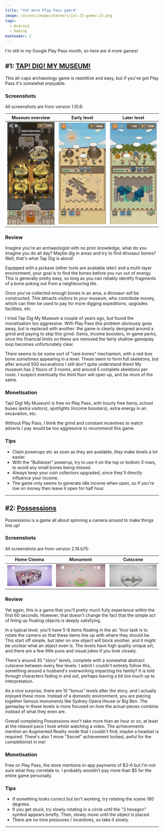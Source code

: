 ```yaml
---
title: "Yet more Play Pass gamrd"
image: /assets/images/banners/jul-25-games-23.png
tags:
  - Android
  - Gaming
maxheader: 2
---
```


I'm still in my Google Play Pass month, so here are 4 more games!

## #1: [TAP! DIG! MY MUSEUM!](https://play.google.com/store/apps/details?id=jp.oridio.museum)

This all-caps archaeology game is repetitive and easy, but if you've got Play Pass it's somewhat enjoyable.

### Screenshots

All screenshots are from version 1.10.6:

|                                                        Museum overview                                                         |                                                        Early level                                                         |                                                        Later level                                                        |
| :----------------------------------------------------------------------------------------------------------------------------: | :------------------------------------------------------------------------------------------------------------------------: | :-----------------------------------------------------------------------------------------------------------------------: |
| [![Tap dig my museum museum overview](/assets/images/2025/july-museum-1-thumbnail.jpg)](/assets/images/2025/july-museum-1.jpg) | [![Tap dig my museum early level](/assets/images/2025/july-museum-2-thumbnail.jpg)](/assets/images/2025/july-museum-2.jpg) | [![Tap dig my museum late level](/assets/images/2025/july-museum-3-thumbnail.jpg)](/assets/images/2025/july-museum-3.jpg) |

### Review

Imagine you're an archaeologist with no prior knowledge, what do you imagine you do all day? Maybe dig in areas and try to find dinosaur bones? Well, that's what Tap Dig is about!

Equipped with a pickaxe (other tools are available later) and a multi-layer environment, your goal is to find the bones before you run out of energy. This is generally pretty easy, so long as you can reliably identify fragments of a bone poking out from a neighbouring tile.

Once you've collected enough bones in an area, a dinosaur will be constructed. This attracts visitors to your museum, who contribute money, which can then be used to pay for more digging expeditions, upgrades facilities, etc.

I tried Tap Dig My Museum a couple of years ago, but found the monetisation too aggressive. With Play Pass this problem obviously goes away, but is replaced with another: the game is clearly designed around a grind and paying to skip this grind. Gems, income boosters, in-game perks, once the financial limits on these are removed the fairly shallow gameplay loop becomes unfortunately clear.

There seems to be some sort of "rare bones" mechanism, with a red-box bone sometimes appearing in a level. These seem to form full skeletons, but after around 500 excavations I still don't quite understand them! My museum has 2 floors of 3 rooms, and around 5 complete skeletons per room. I suspect eventually the third floor will open up, and be more of the same.

### Monetisation

Tap! Dig! My Museum! is free on Play Pass, with hourly free items, school buses (extra visitors), spotlights (income boosters), extra energy in an excavation, etc.

Without Play Pass, I think the grind and constant incentives to watch adverts / pay would be too aggressive to recommend this game.

### Tips

- Claim powerups etc as soon as they are available, they make levels a lot easier.
- With the "Bulldozer" powerup, try to use it on the top or bottom 3 rows, to avoid any small bones being missed.
- Always keep your coin collectors upgraded, since they'll directly influence your income.
- The game only seems to generate idle income when open, so if you're low on money then leave it open for half hour.

---

## #2: [Possessions](https://play.google.com/store/apps/details?id=com.noodlecake.possessions)

Possessions is a game all about spinning a camera around to make things line up!

### Screenshots

All screenshots are from version 2.18.b75:

|                                                   Home Cinema                                                    |                                                   Monument                                                    |                                                   Cutscene                                                    |
| :--------------------------------------------------------------------------------------------------------------: | :-----------------------------------------------------------------------------------------------------------: | :-----------------------------------------------------------------------------------------------------------: |
| [![Possessions home cinema](/assets/images/2025/july-poss-1-thumbnail.jpg)](/assets/images/2025/july-poss-1.jpg) | [![Possessions monument](/assets/images/2025/july-poss-2-thumbnail.jpg)](/assets/images/2025/july-poss-2.jpg) | [![Possessions cutscene](/assets/images/2025/july-poss-3-thumbnail.jpg)](/assets/images/2025/july-poss-3.jpg) |

### Review

Yet again, this is a game that you'll pretty much fully experience within the first 60 seconds. However, that doesn't change the fact that the simple act of lining up floating objects is deeply satisfying.

In a typical level, you'll have 5-8 items floating in the air. Your task is to rotate the camera so that these items line up with where they should be. This start off simple, but later on one object will block another, and it might be unclear what an object even is. The levels have high quality unique art, and there are a few little puns and visual jokes if you look closely.

There's around 30 "story" levels, complete with a somewhat abstract cutscene between every few levels. I admit I couldn't entirely follow this, something around a husband's overworking impacting his family? It is told through characters fading in and out, perhaps leaving a bit too much up to interpretation.

As a nice surprise, there are 10 "bonus" levels after the story, and I actually enjoyed these more. Instead of a domestic environment, you are piecing together famous monuments like Sydney Opera House or Big Ben. The gameplay in these levels is more focused on how the actual pieces combine instead of what they even are.

Overall completing Possessions won't take more than an hour or so, at least at the relaxed pace I took whilst watching a video. The achievements mention an Augmented Reality mode that I couldn't find, maybe a headset is required. There's also 1 more "Secret" achievement locked, awful for the completionist in me!

### Monetisation

Free on Play Pass, the store mentions in-app payments of $3-6 but I'm not sure what they correlate to. I probably wouldn't pay more than $5 for the entire game personally.

### Tips

- If something looks correct but isn't working, try rotating the scene 180 degrees.
- If you get stuck, try slowly rotating in a circle until the "3 hexagon" symbol appears briefly. Then, slowly move until the object is placed.
- There are no time pressures / incentives, so take it slowly.

---
